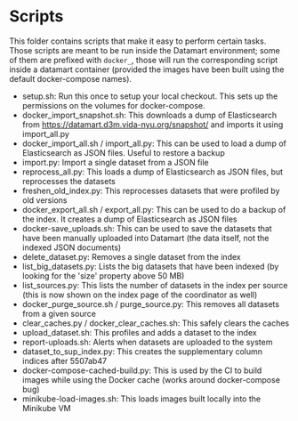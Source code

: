 Scripts
=======

This folder contains scripts that make it easy to perform certain tasks. Those scripts are meant to be run inside the Datamart environment; some of them are prefixed with `docker_`, those will run the corresponding script inside a datamart container (provided the images have been built using the default docker-compose names).

* setup.sh: Run this once to setup your local checkout. This sets up the permissions on the volumes for docker-compose.
* docker_import_snapshot.sh: This downloads a dump of Elasticsearch from https://datamart.d3m.vida-nyu.org/snapshot/ and imports it using import_all.py
* docker_import_all.sh / import_all.py: This can be used to load a dump of Elasticsearch as JSON files. Useful to restore a backup
* import.py: Import a single dataset from a JSON file
* reprocess_all.py: This loads a dump of Elasticsearch as JSON files, but reprocesses the datasets
* freshen_old_index.py: This reprocesses datasets that were profiled by old versions
* docker_export_all.sh / export_all.py: This can be used to do a backup of the index. It creates a dump of Elasticsearch as JSON files
* docker-save_uploads.sh: This can be used to save the datasets that have been manually uploaded into Datamart (the data itself, not the indexed JSON documents)
* delete_dataset.py: Removes a single dataset from the index
* list_big_datasets.py: Lists the big datasets that have been indexed (by looking for the 'size' property above 50 MB)
* list_sources.py: This lists the number of datasets in the index per source (this is now shown on the index page of the coordinator as well)
* docker_purge_source.sh / purge_source.py: This removes all datasets from a given source
* clear_caches.py / docker_clear_caches.sh: This safely clears the caches
* upload_dataset.sh: This profiles and adds a dataset to the index
* report-uploads.sh: Alerts when datasets are uploaded to the system
* dataset_to_sup_index.py: This creates the supplementary column indices after 5507ab47
* docker-compose-cached-build.py: This is used by the CI to build images while using the Docker cache (works around docker-compose bug)
* minikube-load-images.sh: This loads images built locally into the Minikube VM
